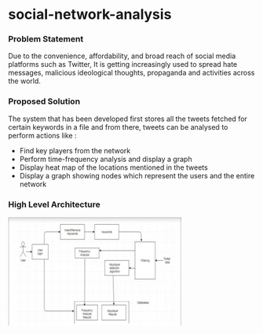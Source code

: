 # social-network-analysis

### Problem Statement

Due to the convenience, affordability, and broad reach of social media platforms such as Twitter, It is getting increasingly used to spread hate messages, malicious ideological thoughts, propaganda and activities across the world.

### Proposed Solution
The system that has been developed first stores all the tweets fetched for certain keywords in a file and from there, tweets can be analysed to perform actions like :
- Find key players from the network
- Perform time-frequency analysis and display a graph
- Display heat map of the locations mentioned in the tweets
- Display a graph showing nodes which represent the users and the entire network

### High Level Architecture
<p float="left">
  <img src="Images/architecture.PNG" width="70%" height="80%"/>
</p>
